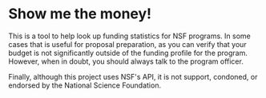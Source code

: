 # Show me the money!


This is a tool to help look up funding statistics for NSF programs. In some cases that is useful for proposal preparation, as you can verify that your budget is not significantly outside of the funding profile for the program. However, when in doubt, you should always talk to the program officer.

Finally, although this project uses NSF's API, it is not support, condoned, or endorsed by the National Science Foundation.

